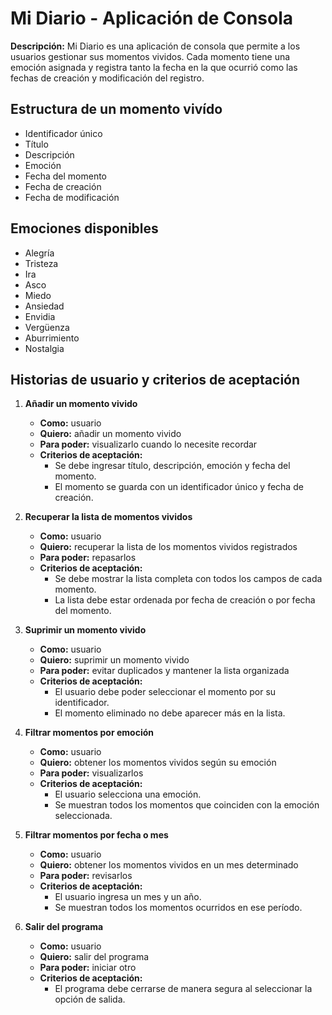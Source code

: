# Mi Diario - Aplicación de Consola

**Descripción:**
Mi Diario es una aplicación de consola que permite a los usuarios gestionar sus momentos vividos. Cada momento tiene una emoción asignada y registra tanto la fecha en la que ocurrió como las fechas de creación y modificación del registro.

## Estructura de un momento vivído
- Identificador único
- Título
- Descripción
- Emoción
- Fecha del momento
- Fecha de creación
- Fecha de modificación

## Emociones disponibles
- Alegría
- Tristeza
- Ira
- Asco
- Miedo
- Ansiedad
- Envidia
- Vergüenza
- Aburrimiento
- Nostalgia

## Historias de usuario y criterios de aceptación

1. **Añadir un momento vivido**
   - **Como:** usuario
   - **Quiero:** añadir un momento vivido
   - **Para poder:** visualizarlo cuando lo necesite recordar
   - **Criterios de aceptación:**
     - Se debe ingresar título, descripción, emoción y fecha del momento.
     - El momento se guarda con un identificador único y fecha de creación.

2. **Recuperar la lista de momentos vividos**
   - **Como:** usuario
   - **Quiero:** recuperar la lista de los momentos vividos registrados
   - **Para poder:** repasarlos
   - **Criterios de aceptación:**
     - Se debe mostrar la lista completa con todos los campos de cada momento.
     - La lista debe estar ordenada por fecha de creación o por fecha del momento.

3. **Suprimir un momento vivido**
   - **Como:** usuario
   - **Quiero:** suprimir un momento vivido
   - **Para poder:** evitar duplicados y mantener la lista organizada
   - **Criterios de aceptación:**
     - El usuario debe poder seleccionar el momento por su identificador.
     - El momento eliminado no debe aparecer más en la lista.

4. **Filtrar momentos por emoción**
   - **Como:** usuario
   - **Quiero:** obtener los momentos vividos según su emoción
   - **Para poder:** visualizarlos
   - **Criterios de aceptación:**
     - El usuario selecciona una emoción.
     - Se muestran todos los momentos que coinciden con la emoción seleccionada.

5. **Filtrar momentos por fecha o mes**
   - **Como:** usuario
   - **Quiero:** obtener los momentos vividos en un mes determinado
   - **Para poder:** revisarlos
   - **Criterios de aceptación:**
     - El usuario ingresa un mes y un año.
     - Se muestran todos los momentos ocurridos en ese período.

6. **Salir del programa**
   - **Como:** usuario
   - **Quiero:** salir del programa
   - **Para poder:** iniciar otro
   - **Criterios de aceptación:**
     - El programa debe cerrarse de manera segura al seleccionar la opción de salida.
